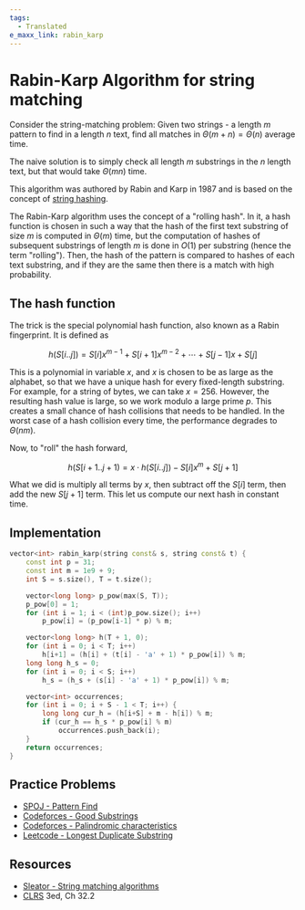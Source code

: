 ```yaml
---
tags:
  - Translated
e_maxx_link: rabin_karp
---
```


# Rabin-Karp Algorithm for string matching

Consider the string-matching problem: Given two strings - a length $m$ pattern to find in a length $n$ text, find all matches in $\Theta(m+n) = \Theta(n)$ average time.

The naive solution is to simply check all length $m$ substrings in the $n$ length text, but that would take $\Theta(mn)$ time.

This algorithm was authored by Rabin and Karp in 1987 and is based on the concept of [string hashing](string-hashing.md).

The Rabin-Karp algorithm uses the concept of a "rolling hash". In it, a hash function is chosen in such a way that the hash of the first text substring of size $m$ is computed in $\Theta(m)$ time, but the computation of hashes of subsequent substrings of length $m$ is done in $O(1)$ per substring (hence the term "rolling"). Then, the hash of the pattern is compared to hashes of each text substring, and if they are the same then there is a match with high probability.

## The hash function

The trick is the special polynomial hash function, also known as a Rabin fingerprint. It is defined as 

$$h(S[i..j]) = S[i] x^{m-1} + S[i+1] x^{m-2} + \cdots + S[j-1] x + S[j]$$

This is a polynomial in variable $x$, and $x$ is chosen to be as large as the alphabet, so that we have a unique hash for every fixed-length substring. For example, for a string of bytes, we can take $x = 256$. However, the resulting hash value is large, so we work modulo a large prime $p$. This creates a small chance of hash collisions that needs to be handled. In the worst case of a hash collision every time, the performance degrades to $\Theta(nm)$. 

Now, to "roll" the hash forward,

$$h(S[i+1..j+1) = x \cdot h(S[i..j]) - S[i] x^m + S[j+1]$$

What we did is multiply all terms by $x$, then subtract off the $S[i]$ term, then add the new $S[j+1]$ term. This let us compute our next hash in constant time. 

## Implementation
```{.cpp file=rabin_karp}
vector<int> rabin_karp(string const& s, string const& t) {
    const int p = 31; 
    const int m = 1e9 + 9;
    int S = s.size(), T = t.size();

    vector<long long> p_pow(max(S, T)); 
    p_pow[0] = 1; 
    for (int i = 1; i < (int)p_pow.size(); i++) 
        p_pow[i] = (p_pow[i-1] * p) % m;

    vector<long long> h(T + 1, 0); 
    for (int i = 0; i < T; i++)
        h[i+1] = (h[i] + (t[i] - 'a' + 1) * p_pow[i]) % m; 
    long long h_s = 0; 
    for (int i = 0; i < S; i++) 
        h_s = (h_s + (s[i] - 'a' + 1) * p_pow[i]) % m; 

    vector<int> occurrences;
    for (int i = 0; i + S - 1 < T; i++) {
        long long cur_h = (h[i+S] + m - h[i]) % m;
        if (cur_h == h_s * p_pow[i] % m)
            occurrences.push_back(i);
    }
    return occurrences;
}
```

## Practice Problems

* [SPOJ - Pattern Find](http://www.spoj.com/problems/NAJPF/)
* [Codeforces - Good Substrings](http://codeforces.com/problemset/problem/271/D)
* [Codeforces - Palindromic characteristics](https://codeforces.com/problemset/problem/835/D)
* [Leetcode - Longest Duplicate Substring](https://leetcode.com/problems/longest-duplicate-substring/)

## Resources

* [Sleator - String matching algorithms](https://contest.cs.cmu.edu/295/s20/tutorials/strings.mark)
* [CLRS](https://en.wikipedia.org/wiki/Introduction_to_Algorithms) 3ed, Ch 32.2
